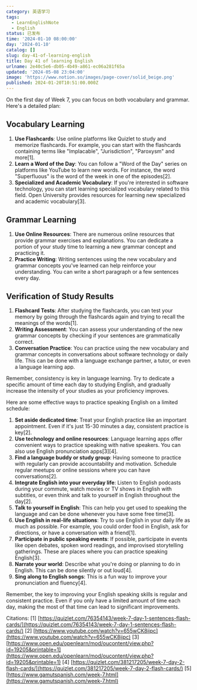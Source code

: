```yaml
---
category: 英语学习
tags:
  - LearnEnglishNote
  - English
status: 已发布
time: '2024-01-10 08:00:00'
day: '2024-01-10'
catalog: []
slug: day-41-of-learning-english
title: Day 41 of learning English
urlname: 2e40c5e6-db05-4b49-a861-ec06a281f65a
updated: '2024-05-08 23:04:00'
image: 'https://www.notion.so/images/page-cover/solid_beige.png'
published: 2024-01-20T10:51:00.000Z
---
```


On the first day of Week 7, you can focus on both vocabulary and grammar. Here's a detailed plan:


## Vocabulary Learning

1. **Use Flashcards**: Use online platforms like Quizlet to study and memorize flashcards. For example, you can start with the flashcards containing terms like "Implacable", "Jurisdiction", "Paroxysm" and more[1].
2. **Learn a Word of the Day**: You can follow a "Word of the Day" series on platforms like YouTube to learn new words. For instance, the word "Superfluous" is the word of the week in one of the episodes[2].
3. **Specialized and Academic Vocabulary**: If you're interested in software technology, you can start learning specialized vocabulary related to this field. Open University provides resources for learning new specialized and academic vocabulary[3].

## Grammar Learning

1. **Use Online Resources**: There are numerous online resources that provide grammar exercises and explanations. You can dedicate a portion of your study time to learning a new grammar concept and practicing it.
2. **Practice Writing**: Writing sentences using the new vocabulary and grammar concepts you've learned can help reinforce your understanding. You can write a short paragraph or a few sentences every day.

## Verification of Study Results

1. **Flashcard Tests**: After studying the flashcards, you can test your memory by going through the flashcards again and trying to recall the meanings of the words[1].
2. **Writing Assessment**: You can assess your understanding of the new grammar concepts by checking if your sentences are grammatically correct.
3. **Conversation Practice**: You can practice using the new vocabulary and grammar concepts in conversations about software technology or daily life. This can be done with a language exchange partner, a tutor, or even a language learning app.

Remember, consistency is key in language learning. Try to dedicate a specific amount of time each day to studying English, and gradually increase the intensity of your studies as your proficiency improves.


Here are some effective ways to practice speaking English on a limited schedule:

1. **Set aside dedicated time**: Treat your English practice like an important appointment. Even if it's just 15-30 minutes a day, consistent practice is key[2].
2. **Use technology and online resources**: Language learning apps offer convenient ways to practice speaking with native speakers. You can also use English pronunciation apps[3][4].
3. **Find a language buddy or study group**: Having someone to practice with regularly can provide accountability and motivation. Schedule regular meetups or online sessions where you can have conversations[2].
4. **Integrate English into your everyday life**: Listen to English podcasts during your commute, watch movies or TV shows in English with subtitles, or even think and talk to yourself in English throughout the day[2].
5. **Talk to yourself in English**: This can help you get used to speaking the language and can be done whenever you have some free time[3].
6. **Use English in real-life situations**: Try to use English in your daily life as much as possible. For example, you could order food in English, ask for directions, or have a conversation with a friend[1].
7. **Participate in public speaking events**: If possible, participate in events like open debates, spoken word readings, and improvised storytelling gatherings. These are places where you can practice speaking English[3].
8. **Narrate your world**: Describe what you're doing or planning to do in English. This can be done silently or out loud[4].
9. **Sing along to English songs**: This is a fun way to improve your pronunciation and fluency[4].

Remember, the key to improving your English speaking skills is regular and consistent practice. Even if you only have a limited amount of time each day, making the most of that time can lead to significant improvements.


Citations:
[1] [https://quizlet.com/76354143/week-7-day-1-sentences-flash-cards/](https://quizlet.com/76354143/week-7-day-1-sentences-flash-cards/)
[2] [https://www.youtube.com/watch?v=655wCK8ijpc](https://www.youtube.com/watch?v=655wCK8ijpc)
[3] [https://www.open.edu/openlearn/mod/oucontent/view.php?id=19205&printable=1](https://www.open.edu/openlearn/mod/oucontent/view.php?id=19205&printable=1)
[4] [https://quizlet.com/381217205/week-7-day-2-flash-cards/](https://quizlet.com/381217205/week-7-day-2-flash-cards/)
[5] [https://www.gamutspanish.com/week-7.html](https://www.gamutspanish.com/week-7.html)

